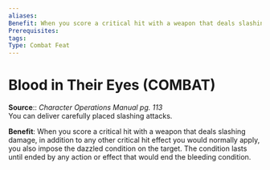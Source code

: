 ```yaml
---
aliases: 
Benefit: When you score a critical hit with a weapon that deals slashing damage, in addition to any other critical hit effect you would normally apply, you also impose the dazzled condition on the target. The condition lasts until ended by any action or effect that would end the bleeding condition.
Prerequisites: 
tags: 
Type: Combat Feat
---
```


# Blood in Their Eyes (COMBAT)

**Source**:: _Character Operations Manual pg. 113_  
You can deliver carefully placed slashing attacks.

**Benefit**: When you score a critical hit with a weapon that deals slashing damage, in addition to any other critical hit effect you would normally apply, you also impose the dazzled condition on the target. The condition lasts until ended by any action or effect that would end the bleeding condition.
